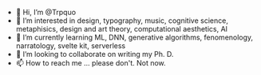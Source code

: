 - 👋 Hi, I’m @Trpquo
- 👀 I’m interested in design, typography, music, cognitive science, metaphisics, design and art theory, computational aesthetics, AI   
- 🌱 I’m currently learning ML, DNN, generative algorithms, fenomenology, narratology, svelte kit, serverless
- 💞️ I’m looking to collaborate on writing my Ph. D.
- 📫 How to reach me ... please don't. Not now.

<!---
Trpquo/Trpquo is a ✨ special ✨ repository because its `README.md` (this file) appears on your GitHub profile.
You can click the Preview link to take a look at your changes.
--->
